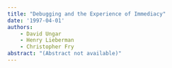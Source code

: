 ```yaml
---
title: "Debugging and the Experience of Immediacy"
date: '1997-04-01'
authors: 
    - David Ungar
    - Henry Lieberman
    - Christopher Fry
abstract: "(Abstract not available)"
---
```


